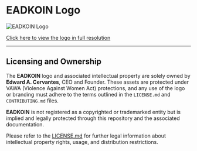 # EADKOIN Logo

![EADKOIN Logo](https://i.postimg.cc/qMTw2LgS/EADKOIN.jpg)

[Click here to view the logo in full resolution](https://postimg.cc/grg3W3VH)

---

## Licensing and Ownership

The **EADKOIN** logo and associated intellectual property are solely owned by **Edward A. Cervantes**, CEO and Founder. These assets are protected under VAWA (Violence Against Women Act) protections, and any use of the logo or branding must adhere to the terms outlined in the `LICENSE.md` and `CONTRIBUTING.md` files.

**EADKOIN** is not registered as a copyrighted or trademarked entity but is implied and legally protected through this repository and the associated documentation.

Please refer to the [LICENSE.md](./LICENSE.md) for further legal information about intellectual property rights, usage, and distribution restrictions.
